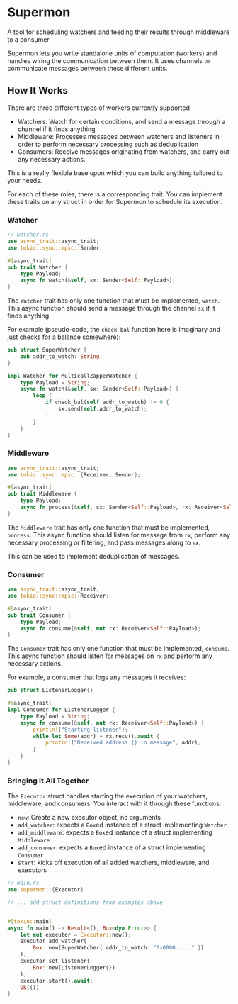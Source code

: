 # Supermon
A tool for scheduling watchers and feeding their results through middleware to a consumer

Supermon lets you write standalone units of computation (workers) and handles wiring the communication between them.
It uses channels to communicate messages between these different units.

## How It Works

There are three different types of workers currently supported

- Watchers: Watch for certain conditions, and send a message through a channel if it finds anything
- Middleware: Processes messages between watchers and listeners in order to perform necessary processing such as deduplication
- Consumers: Receive messages originating from watchers, and carry out any necessary actions.

This is a really flexible base upon which you can build anything tailored to your needs.

For each of these roles, there is a corresponding trait. You can implement these traits on any struct in order for Supermon to schedule its execution.

### Watcher

``` rust
// watcher.rs
use async_trait::async_trait;
use tokio::sync::mpsc::Sender;

#[async_trait]
pub trait Watcher {
    type Payload;
    async fn watch(&self, sx: Sender<Self::Payload>);
}
```

The `Watcher` trait has only one function that must be implemented, `watch`. This async function should send a message through the channel `sx` if it finds anything.

For example (pseudo-code, the `check_bal` function here is imaginary and just checks for a balance somewhere):

``` rust
pub struct SuperWatcher {
    pub addr_to_watch: String,
}

impl Watcher for MulticallZapperWatcher {
    type Payload = String;
    async fn watch(&self, sx: Sender<Self::Payload>) {
        loop {
            if check_bal(self.addr_to_watch) != 0 {
                sx.send(self.addr_to_watch);
            }
        }
    }
}
```

### Middleware

``` rust
use async_trait::async_trait;
use tokio::sync::mpsc::{Receiver, Sender};

#[async_trait]
pub trait Middleware {
    type Payload;
    async fn process(&self, sx: Sender<Self::Payload>, rx: Receiver<Self::Payload>);
}
```

The `Middleware` trait has only one function that must be implemented, `process`. This async function should listen for message from `rx`, perform any necessary processing or filtering, and pass messages along to `sx`.

This can be used to implement deduplication of messages.

### Consumer

``` rust
use async_trait::async_trait;
use tokio::sync::mpsc::Receiver;

#[async_trait]
pub trait Consumer {
    type Payload;
    async fn consume(&self, mut rx: Receiver<Self::Payload>);
}

```

The `Consumer` trait has only one function that must be implemented, `consume`. This async function should listen for messages on `rx` and perform any necessary actions.

For example, a consumer that logs any messages it receives:

``` rust
pub struct ListenerLogger{}

#[async_trait]
impl Consumer for ListenerLogger {
    type Payload = String;
    async fn consume(&self, mut rx: Receiver<Self::Payload>) {
        println!("Starting listener");
        while let Some(addr) = rx.recv().await {
            println!("Received address {} in message", addr);
        }
    }
}
```

### Bringing It All Together

The `Executor` struct handles starting the execution of your watchers, middleware, and consumers. You interact with it through these functions:

- `new`: Create a new executor object, no arguments
- `add_watcher`: expects a `Box`ed instance of a struct implementing `Watcher`
- `add_middleware`: expects a `Box`ed instance of a struct implementing `Middleware`
- `add_consumer`: expects a `Box`ed instance of a struct implementing `Consumer`
- `start`: kicks off execution of all added watchers, middleware, and executors

``` rust
// main.rs
use supermon::{Executor}

// ... add struct definitions from examples above


#[tokio::main]
async fn main() -> Result<(), Box<dyn Error>> {
    let mut executor = Executor::new();
    executor.add_watcher(
        Box::new(SuperWatcher{ addr_to_watch: "0x0000....." })
    );
    executor.set_listener(
        Box::new(ListenerLogger{})
    );
    executor.start().await;
    Ok(())
}

```
